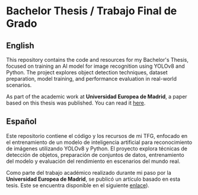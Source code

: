 # Bachelor Thesis / Trabajo Final de Grado

## English  
This repository contains the code and resources for my Bachelor's Thesis, focused on training an AI model for image recognition using YOLOv8 and Python. The project explores object detection techniques, dataset preparation, model training, and performance evaluation in real-world scenarios.

As part of the academic work at **Universidad Europea de Madrid**, a paper based on this thesis was published. You can read it [here](https://www.mdpi.com/2306-5729/9/1/4).

## Español  
Este repositorio contiene el código y los recursos de mi TFG, enfocado en el entrenamiento de un modelo de inteligencia artificial para reconocimiento de imágenes utilizando YOLOv8 y Python. El proyecto explora técnicas de detección de objetos, preparación de conjuntos de datos, entrenamiento del modelo y evaluación del rendimiento en escenarios del mundo real.

Como parte del trabajo académico realizado durante mi paso por la **Universidad Europea de Madrid**, se publicó un artículo basado en esta tesis. Este se encuentra disponible en el siguiente [enlace](https://www.mdpi.com/2306-5729/9/1/4)).
